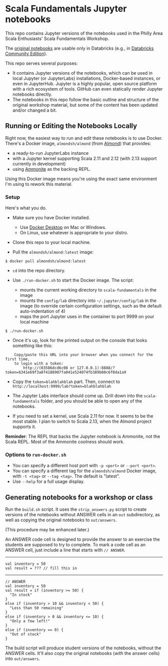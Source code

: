 # Scala Fundamentals Jupyter notebooks

This repo contains Jupyter versions of the notebooks used in the
Philly Area Scala Enthusiasts' Scala Fundamentals Workshop.

The [original notebooks](https://github.com/scala-phase/scala-fundamentals) are
usable only in Databricks (e.g., in
[Databricks Community Edition](https://databricks.com/ce)).

This repo serves several purposes:

- It contains Jupyter versions of the notebooks, which can be used in local
  Jupyter (or JupyterLabs) installations, Docker-based instances, or even
  in JupyterHub. Jupyter is a highly popular, open source platform with
  a rich ecosystem of tools. GitHub can even statically render Jupyter notebooks
  directly.
- The notebooks in this repo follow the basic outline and structure of the
  original workshop material, but some of the content has been updated and/or
  changed a bit.

## Running or Editing the Notebooks Locally

Right now, the easiest way to run and edit these notebooks is to use Docker.
There's a Docker image, `almondsh/almond` (from [Almond](https://almond.sh/)) that provides:

- a ready-to-run JupyterLabs instance
- with a Jupyter kernel supporting Scala 2.11 and 2.12 (with 2.13 support
  currently in development)
- using [Ammonite](https://ammonite.io) as the backing REPL.

Using this Docker image means you're using the exact same environment I'm
using to rework this material.

### Setup

Here's what you do.

- Make sure you have Docker installed.
    - Use [Docker Desktop](https://www.docker.com/products/docker-desktop)
      on Mac or Windows.
    - On Linux, use whatever is appropriate to your distro.

- Clone this repo to your local machine.

- Pull the `almondsh/almond:latest` image:

```shell
$ docker pull almondsh/almond:latest
```

- `cd` into the repo directory.

- Use `./run-docker.sh` to start the Docker image. The script:
    - mounts the current working directory to `scala-fundamentals` in the image
    - mounts the `config/lab` directory into `~/.jupyter/config/lab` in the
      image (to override certain configuration settings, such as the default
      auto-indentation of 4)
    - maps the port Jupyter uses in the container to port 9999 on your local
      machine

```
$ ./run-docker.sh
```

- Once it's up, look for the printed output on the console that looks something
  like this:

```
    Copy/paste this URL into your browser when you connect for the first time,
    to login with a token:
        http://(03586dcd6c08 or 127.0.0.1):8888/?token=b341e69f3a8f4188907fa041e524074fb389b80c6f0da1a9
```

- Copy the `token=blahblahblah` part. Then, connect to
  `http://localhost:9999/lab?token=blahblahblah`

- The Jupyter Labs interface should come up. Drill down into the
  `scala-fundamentals` folder, and you should be able to open any of
  the notebooks.

- If you need to set a kernel, use Scala 2.11 for now. It seems to be
  the most stable. I plan to switch to Scala 2.13, when the Almond project
  supports it.

**Reminder**: The REPL that backs the Jupyter notebook is Ammonite, not the
Scala REPL. Most of the Ammonite coolness should work.

### Options to `run-docker.sh`

- You can specify a different host port with `-p <port>` or `--port <port>`.
- You can specify a different tag for the `almondsh/almond` Docker image,
  with `-t <tag>` or `--tag <tag>`. The default is "latest".
- Use `--help` for a full usage display.

## Generating notebooks for a workshop or class

Run the `build.sh` script. It uses the `strip_answers.py` script to create
versions of the notebooks without ANSWER cells in an `out` subdirectory, as
well as copying the original notebooks to `out/answers`.

(This procedure may be enhanced later.)

An ANSWER code cell is designed to provide the answer to an exercise the students
are supposed to try to complete. To mark a code cell as an ANSWER cell, just
include a line that starts with `// ANSWER`.

---
```
val inventory = 50
val result = ??? // fill this in
```
---
```
// ANSWER
val inventory = 50
val result = if (inventory >= 50) {
  "In stock"
}
else if (inventory > 10 && inventory < 50) {
  "Less than 50 remaining"
}
else if (inventory > 0 && inventory <= 10) {
  "Only a few left!"
}
else if (inventory == 0) {
  "Out of stock"
}
```

The build script will produce student versions of the notebooks, without
the ANSWER cells. It'll also copy the original notebooks (_with_ the answer
cells) into `out/answers`.
